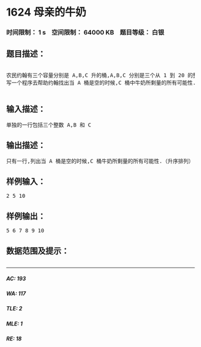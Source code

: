 # 1624 母亲的牛奶   
### 时间限制： 1 s&nbsp;&nbsp;&nbsp;&nbsp;空间限制： 64000 KB&nbsp;&nbsp;&nbsp;&nbsp;题目等级： 白银  
## 题目描述：  

<pre>
 
农民约翰有三个容量分别是 A,B,C 升的桶,A,B,C 分别是三个从 1 到 20 的整数,最初,A 和 B 桶都是空的,而 C 桶是装满牛奶的.有时,约翰把牛奶从一个桶倒到另一个桶中,直到被灌桶装满或原桶空了.当然每一次灌注都是完全的.由于节约,牛奶不会有丢失.
写一个程序去帮助约翰找出当 A 桶是空的时候,C 桶中牛奶所剩量的所有可能性.
 
</pre>
  
  
## 输入描述：  

<pre>
单独的一行包括三个整数 A,B 和 C
</pre>
  
  
## 输出描述：  

<pre>
只有一行,列出当 A 桶是空的时候,C 桶牛奶所剩量的所有可能性.（升序排列）
</pre>
  
  
## 样例输入：  

<pre>
2 5 10
</pre>
  
  
## 样例输出：  

<pre>
5 6 7 8 9 10
</pre>
  
  
## 数据范围及提示：  

<pre>
</pre>
  
  
***  

##### AC: 193  
##### WA: 117  
##### TLE: 2  
##### MLE: 1  
##### RE: 18  
